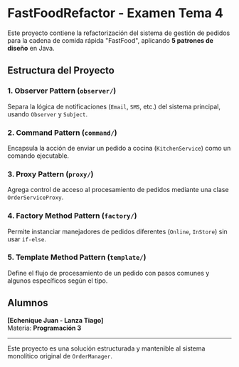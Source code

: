 # FastFoodRefactor - Examen Tema 4

Este proyecto contiene la refactorización del sistema de gestión de pedidos para la cadena de comida rápida "FastFood", aplicando **5 patrones de diseño** en Java.

## Estructura del Proyecto

### 1. Observer Pattern (`observer/`)
Separa la lógica de notificaciones (`Email`, `SMS`, etc.) del sistema principal, usando `Observer` y `Subject`.

### 2. Command Pattern (`command/`)
Encapsula la acción de enviar un pedido a cocina (`KitchenService`) como un comando ejecutable.

### 3. Proxy Pattern (`proxy/`)
Agrega control de acceso al procesamiento de pedidos mediante una clase `OrderServiceProxy`.

### 4. Factory Method Pattern (`factory/`)
Permite instanciar manejadores de pedidos diferentes (`Online`, `InStore`) sin usar `if-else`.

### 5. Template Method Pattern (`template/`)
Define el flujo de procesamiento de un pedido con pasos comunes y algunos específicos según el tipo.

## Alumnos

**[Echenique Juan - Lanza Tiago]**  
Materia: **Programación 3**

---

Este proyecto es una solución estructurada y mantenible al sistema monolítico original de `OrderManager`.
